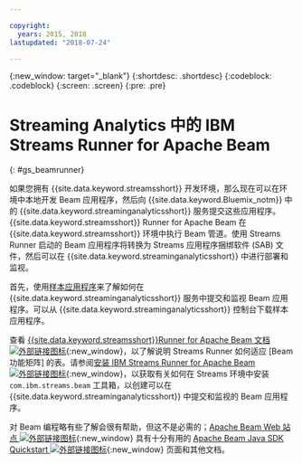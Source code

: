 ```yaml
---

copyright:
  years: 2015, 2018
lastupdated: "2018-07-24"

---
```


<!-- Attribute definitions -->
{:new_window: target="_blank"}
{:shortdesc: .shortdesc}
{:codeblock: .codeblock}
{:screen: .screen}
{:pre: .pre}

# Streaming Analytics 中的 IBM Streams Runner for Apache Beam
{: #gs_beamrunner}

如果您拥有 {{site.data.keyword.streamsshort}} 开发环境，那么现在可以在环境中本地开发 Beam 应用程序，然后向 {{site.data.keyword.Bluemix_notm}} 中的 {{site.data.keyword.streaminganalyticsshort}} 服务提交这些应用程序。{{site.data.keyword.streamsshort}} Runner for Apache Beam 在 {{site.data.keyword.streamsshort}} 环境中执行 Beam 管道。使用 Streams Runner 启动的 Beam 应用程序将转换为 Streams 应用程序捆绑软件 (SAB) 文件，然后可以在 {{site.data.keyword.streaminganalyticsshort}} 中进行部署和监视。


首先，使用[样本应用程序](/docs/services/StreamingAnalytics/c_starterapps.html)来了解如何在 {{site.data.keyword.streaminganalyticsshort}} 服务中提交和监视 Beam 应用程序。可以从 {{site.data.keyword.streaminganalyticsshort}} 控制台下载样本应用程序。

查看 [{{site.data.keyword.streamsshort}}Runner for Apache Beam 文档 ![外部链接图标](../../icons/launch-glyph.svg "外部链接图标")](https://ibmstreams.github.io/streamsx.documentation/docs/beamrunner/beamrunner-1-intro/){:new_window}，以了解说明 Streams Runner 如何适应 [Beam 功能矩阵] 的表。请参阅[安装 IBM Streams Runner for Apache Beam ![外部链接图标](../../icons/launch-glyph.svg "外部链接图标")](http://bit.ly/2zFDpPr){:new_window}，以获取有关如何在 Streams 环境中安装 `com.ibm.streams.beam` 工具箱，以创建可以在 {{site.data.keyword.streaminganalyticsshort}} 中提交和监视的 Beam 应用程序。

对 Beam 编程略有些了解会很有帮助，但这不是必需的；[Apache Beam Web 站点 ![外部链接图标](../../icons/launch-glyph.svg "外部链接图标")](https://beam.apache.org/documentation/){:new_window} 具有十分有用的 [Apache Beam Java SDK Quickstart ![外部链接图标](../../icons/launch-glyph.svg "外部链接图标")](https://beam.apache.org/get-started/quickstart-java/){:new_window} 页面和其他文档。
